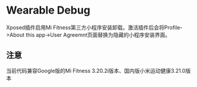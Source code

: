 # Wearable Debug

Xposed插件启用Mi Fitness第三方小程序安装卸载。激活插件后会将Profile->About this app->User Agreemnt页面替换为隐藏的小程序安装界面。

## 注意

当前代码兼容Google版的Mi Fitness 3.20.2i版本、国内版小米运动健康3.21.0版本